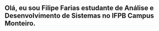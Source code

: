 
## Olá, eu sou Filipe Farias estudante de Análise e Desenvolvimento de Sistemas no IFPB Campus Monteiro.